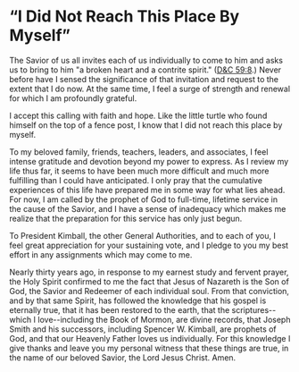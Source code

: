 # “I Did Not Reach This Place By Myself”

The Savior of us all invites each of us individually to come to him and asks
us to bring to him "a broken heart and a contrite spirit." ([D&amp;C
59:8](https://www.lds.org/scriptures/dc-testament/dc/59.8?lang=eng#7).) Never
before have I sensed the significance of that invitation and request to the
extent that I do now. At the same time, I feel a surge of strength and renewal
for which I am profoundly grateful.

I accept this calling with faith and hope. Like the little turtle who found
himself on the top of a fence post, I know that I did not reach this place by
myself.

To my beloved family, friends, teachers, leaders, and associates, I feel
intense gratitude and devotion beyond my power to express. As I review my life
thus far, it seems to have been much more difficult and much more fulfilling
than I could have anticipated. I only pray that the cumulative experiences of
this life have prepared me in some way for what lies ahead. For now, I am
called by the prophet of God to full-time, lifetime service in the cause of
the Savior, and I have a sense of inadequacy which makes me realize that the
preparation for this service has only just begun.

To President Kimball, the other General Authorities, and to each of you, I
feel great appreciation for your sustaining vote, and I pledge to you my best
effort in any assignments which may come to me.

Nearly thirty years ago, in response to my earnest study and fervent prayer,
the Holy Spirit confirmed to me the fact that Jesus of Nazareth is the Son of
God, the Savior and Redeemer of each individual soul. From that conviction,
and by that same Spirit, has followed the knowledge that his gospel is
eternally true, that it has been restored to the earth, that the scriptures--
which I love--including the Book of Mormon, are divine records, that Joseph
Smith and his successors, including Spencer W. Kimball, are prophets of God,
and that our Heavenly Father loves us individually. For this knowledge I give
thanks and leave you my personal witness that these things are true, in the
name of our beloved Savior, the Lord Jesus Christ. Amen.

